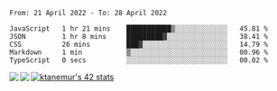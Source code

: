 <!--START_SECTION:waka-->

```text
From: 21 April 2022 - To: 28 April 2022

JavaScript   1 hr 21 mins    ███████████▒░░░░░░░░░░░░░   45.81 %
JSON         1 hr 8 mins     █████████▓░░░░░░░░░░░░░░░   38.41 %
CSS          26 mins         ███▓░░░░░░░░░░░░░░░░░░░░░   14.79 %
Markdown     1 min           ▒░░░░░░░░░░░░░░░░░░░░░░░░   00.96 %
TypeScript   0 secs          ░░░░░░░░░░░░░░░░░░░░░░░░░   00.02 %
```

<!--END_SECTION:waka-->
<a href="https://github.com/anuraghazra/github-readme-stats">
  <img align="left" src="https://github-readme-stats.vercel.app/api?username=Tanesan&count_private=true&show_icons=true" />
<img align="left" src="https://github-readme-stats.vercel.app/api/top-langs/?username=Tanesan" />
</a>

[![ktanemur's 42 stats](https://badge42.vercel.app/api/v2/cl1wslf6s002109l771rng2w8/stats?cursusId=21&coalitionId=62)](https://github.com/JaeSeoKim/badge42)
